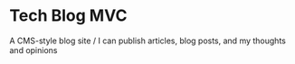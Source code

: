# Tech Blog MVC
A CMS-style blog site /  I can publish articles, blog posts, and my thoughts and opinions
